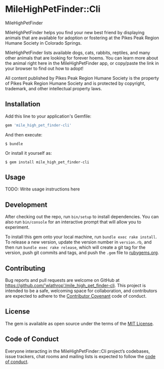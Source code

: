 # MileHighPetFinder::Cli

MileHighPetFinder

MileHighPetFinder helps you find your new best friend by displaying animals that are available for adoption or fostering at the Pikes Peak Region Humane Society in Colorado Springs. 


MileHighPetFinder lists available dogs, cats, rabbits, reptiles, and many other animals that are looking for forever hoems. You can learn more about the animal right here in the MileHighPetFinder app, or copy/paste the link in your browser to find out how to adopt!

All content published by Pikes Peak Region Humane Society is the property of Pikes Peak Region Humane Society and is protected by copyright, trademark, and other intellectual property laws.

## Installation

Add this line to your application's Gemfile:

```ruby
gem 'mile_high_pet_finder-cli'
```

And then execute:

    $ bundle

Or install it yourself as:

    $ gem install mile_high_pet_finder-cli

## Usage

TODO: Write usage instructions here

## Development

After checking out the repo, run `bin/setup` to install dependencies. You can also run `bin/console` for an interactive prompt that will allow you to experiment.

To install this gem onto your local machine, run `bundle exec rake install`. To release a new version, update the version number in `version.rb`, and then run `bundle exec rake release`, which will create a git tag for the version, push git commits and tags, and push the `.gem` file to [rubygems.org](https://rubygems.org).

## Contributing

Bug reports and pull requests are welcome on GitHub at https://github.com/'wlathrop'/mile_high_pet_finder-cli. This project is intended to be a safe, welcoming space for collaboration, and contributors are expected to adhere to the [Contributor Covenant](http://contributor-covenant.org) code of conduct.

## License

The gem is available as open source under the terms of the [MIT License](https://opensource.org/licenses/MIT).

## Code of Conduct

Everyone interacting in the MileHighPetFinder::Cli project’s codebases, issue trackers, chat rooms and mailing lists is expected to follow the [code of conduct](https://github.com/'wlathrop'/mile_high_pet_finder-cli/blob/master/CODE_OF_CONDUCT.md).
